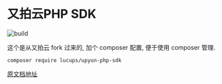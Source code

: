 # 又拍云PHP SDK
![build](https://travis-ci.org/upyun/php-sdk.svg)

这个是从又拍云 fork 过来的, 加个 composer 配置, 便于使用 composer 管理.

```
composer require lucups/upyun-php-sdk
```

[原文档地址](docs.md)
